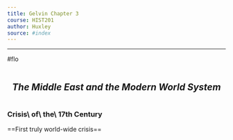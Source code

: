 ```yaml
---
title: Gelvin Chapter 3
course: HIST201
author: Huxley
source: #index
---
```


---
#flo 

```
```
## $$The\ Middle\ East\ and\ the\ Modern\ World\ System$$
```
```


### Crisis\ of\ the\ 17th Century

==First truly world-wide crisis==























